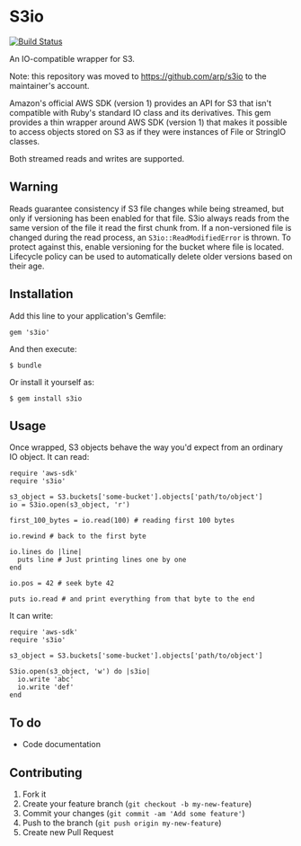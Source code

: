 # S3io

[![Build Status](https://travis-ci.org/fiksu/s3io.png)](https://travis-ci.org/fiksu/s3io)

An IO-compatible wrapper for S3.

Note: this repository was moved to https://github.com/arp/s3io to the maintainer's account.

Amazon's official AWS SDK (version 1) provides an API for S3 that isn't compatible with Ruby's standard IO class and its derivatives. This gem provides a thin wrapper around AWS SDK (version 1) that makes it possible to access objects stored on S3 as if they were instances of File or StringIO classes.

Both streamed reads and writes are supported.

## Warning

Reads guarantee consistency if S3 file changes while being streamed, but only if versioning has been enabled for that file. S3io always reads from the same version of the file it read the first chunk from. If a non-versioned file is changed during the read process, an ```S3io::ReadModifiedError``` is thrown. To protect against this, enable versioning for the bucket where file is located. Lifecycle policy can be used to automatically delete older versions based on their age.

## Installation

Add this line to your application's Gemfile:

    gem 's3io'

And then execute:

    $ bundle

Or install it yourself as:

    $ gem install s3io

## Usage

Once wrapped, S3 objects behave the way you'd expect from an ordinary IO object.
It can read:

    require 'aws-sdk'
    require 's3io'

    s3_object = S3.buckets['some-bucket'].objects['path/to/object']
    io = S3io.open(s3_object, 'r')

    first_100_bytes = io.read(100) # reading first 100 bytes

    io.rewind # back to the first byte

    io.lines do |line|
      puts line # Just printing lines one by one
    end

    io.pos = 42 # seek byte 42

    puts io.read # and print everything from that byte to the end


It can write:

    require 'aws-sdk'
    require 's3io'

    s3_object = S3.buckets['some-bucket'].objects['path/to/object']

    S3io.open(s3_object, 'w') do |s3io|
      io.write 'abc'
      io.write 'def'
    end

## To do

* Code documentation

## Contributing

1. Fork it
2. Create your feature branch (`git checkout -b my-new-feature`)
3. Commit your changes (`git commit -am 'Add some feature'`)
4. Push to the branch (`git push origin my-new-feature`)
5. Create new Pull Request
